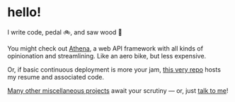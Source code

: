 # hello!

I write code, pedal 🚲, and saw wood 🎻

You might check out [Athena](https://github.com/aldahick/athena), a web API framework with all kinds of opinionation and streamlining. Like an aero bike, but less expensive.

Or, if basic continuous deployment is more your jam, [this very repo](https://github.com/aldahick/aldahick) hosts my resume and associated code.

[Many other miscellaneous projects](https://github.com/aldahick?tab=repositories) await your scrutiny — or, just [talk to me](alex@alexhicks.net)!
